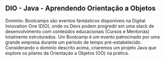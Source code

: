 ##  DIO - Java - Aprendendo Orientação  a Objetos

Domínio: Bootcamps são eventos fantásticos disponíveis na Digital Innovation One (DIO), onde os Devs podem progredir em uma stack de desenvolvimento com conteúdos educacionais (Cursos e Mentorias) totalmente estruturados. Um Bootcamp é um evento patrocinado por uma grande empresa durante um período de tempo pré-estabelecido. Considerando o domínio descrito acima, criaremos um projeto Java que explore os pilares da Orientação a Objetos (OO) na prática.
